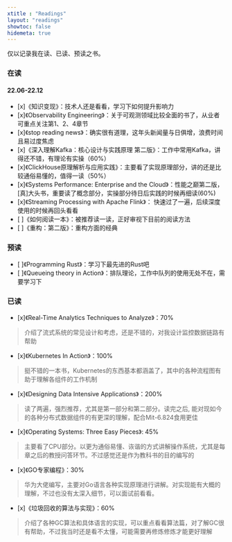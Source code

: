 ```yaml
---
xtitle : "Readings"
layout: "readings"
showtoc: false
hidemeta: true
---
```


仅以记录我在读、已读、预读之书。

### 在读
#### 22.06-22.12
- [x]《知识变现》：技术人还是看看，学习下如何提升影响力
- [x]《Observability Engineering》：关于可观测领域比较全面的书了，从业者可重点关注第1、2、4章节
- [x]《stop reading news》：确实很有道理，这年头新闻量与日俱增，浪费时间且易过度焦虑
- [x]《深入理解Kafka：核心设计与实践原理 第二版》：工作中常用Kafka，讲得还不错，有理论有实操（60%）
- [x]《ClickHouse原理解析与应用实践》：主要看了实现原理部分，讲的还是比较通俗易懂的，值得一读（50%）
- [x]《Systems Performance: Enterprise and the Cloud》：性能之巅第二版，[真]大头书，重要读了概念部分，实操部分待日后实践的时候再细读(60%)
- [x]《Streaming Processing with Apache Flink》： 快速过了一遍，后续深度使用的时候再回头看看
- [ ]《如何阅读一本》：被推荐读一读，正好审视下目前的阅读方法
- [ ]《重构：第二版》：重构方面的经典

### 预读
- [ ]《Programming Rust》：学习下最先进的Rust吧
- [ ]《Queueing theory in Action》：排队理论，工作中队列的使用无处不在，需要学习下


### 已读
- [x]《Real-Time Analytics Techniques to Analyze》：70%
> 介绍了流式系统的常见设计和考虑，还是不错的，对我设计监控数据链路有帮助

- [x]《Kubernetes In Action》：100%
> 挺不错的一本书，Kubernetes的东西基本都涵盖了，其中的各种流程图有助于理解各组件的工作机制

- [x]《Designing Data Intensive Applications》：200%
> 读了两遍，强烈推荐，尤其是第一部分和第二部分。读完之后, 能对现如今的各种分布式数据组件的有更深的理解，配合Mit-6.824食用更佳

- [x]《Operating Systems: Three Easy Pieces》: 45%
> 主要看了CPU部分。以更为通俗易懂、诙谐的方式讲解操作系统，尤其是每章之后的教授问答环节。不过感觉还是作为教科书的目的编写的

- [x]《GO专家编程》：30%
> 华为大佬编写，主要对Go语言各种实现原理进行讲解。对实现能有大概的理解，不过也没有太深入细节，可以面试前看看。

- [x]《垃圾回收的算法与实现》：60%
> 介绍了各种GC算法和具体语言的实现，可以重点看看算法篇，对了解GC很有帮助，不过我当时还是看不太懂，可能需要再修炼修炼才能更好理解
